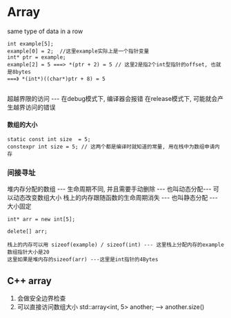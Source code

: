 # Array
same type of data in a row
```
int example[5];
example[0] = 2;  //这里example实际上是一个指针变量
int* ptr = example;
example[2] = 5 ===> *(ptr + 2) = 5 // 这里2是指2个int型指针的offset, 也就是8bytes
===》 *(int*)((char*)ptr + 8) = 5


```

超越界限的访问 --- 在debug模式下, 编译器会报错
在release模式下, 可能就会产生越界访问的错误


#### 数组的大小
```
static const int size  = 5;
constexpr int size = 5; // 这两个都是编译时就知道的常量, 用在栈中为数组申请内存
```

### 间接寻址
堆内存分配的数组 --- 生命周期不同, 并且需要手动删除 --- 也叫动态分配--- 可以动态改变数组大小
栈上的内存跟随函数的生命周期消失 --- 也叫静态分配 --- 大小固定
```
int* arr = new int[5];

delete[] arr;

栈上的内存可以用 sizeof(example) / sizeof(int) --- 这里栈上分配内存的example数组指针大小是20
这里如果是堆内存的sizeof(arr) ---这里是int指针的4Bytes
```

## C++ array
1. 会做安全边界检查
2. 可以直接访问数组大小
std::array<int, 5> another; --> another.size()